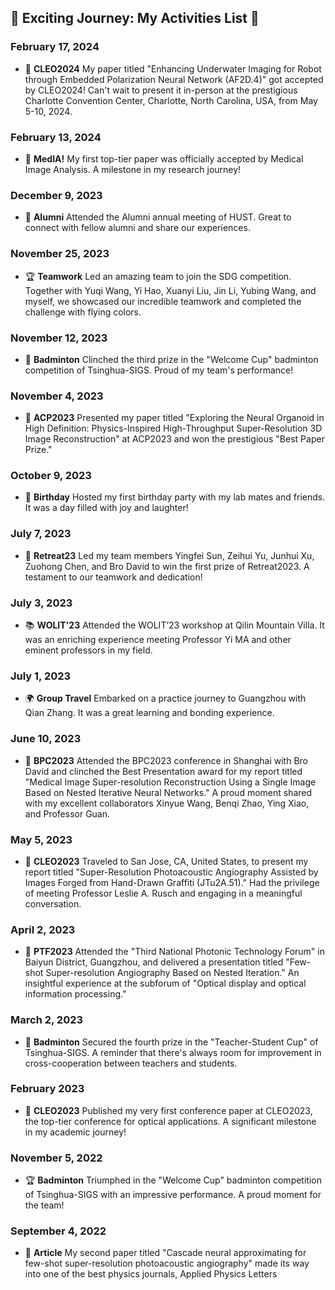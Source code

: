 ## 🌟 Exciting Journey: My Activities List 🌟

### February 17, 2024
- 🚀 **CLEO2024** My paper titled "Enhancing Underwater Imaging for Robot through Embedded Polarization Neural Network (AF2D.4)" got accepted by CLEO2024! Can't wait to present it in-person at the prestigious Charlotte Convention Center, Charlotte, North Carolina, USA, from May 5-10, 2024.

### February 13, 2024
- 🎉 **MedIA!** My first top-tier paper was officially accepted by Medical Image Analysis. A milestone in my research journey!

### December 9, 2023
- 🤝 **Alumni** Attended the Alumni annual meeting of HUST. Great to connect with fellow alumni and share our experiences.

### November 25, 2023
- 🏆 **Teamwork** Led an amazing team to join the SDG competition. Together with Yuqi Wang, Yi Hao, Xuanyi Liu, Jin Li, Yubing Wang, and myself, we showcased our incredible teamwork and completed the challenge with flying colors.

### November 12, 2023
- 🏸 **Badminton** Clinched the third prize in the "Welcome Cup" badminton competition of Tsinghua-SIGS. Proud of my team's performance!

### November 4, 2023
- 🌟 **ACP2023** Presented my paper titled "Exploring the Neural Organoid in High Definition: Physics-Inspired High-Throughput Super-Resolution 3D Image Reconstruction" at ACP2023 and won the prestigious "Best Paper Prize."

### October 9, 2023
- 🎂 **Birthday** Hosted my first birthday party with my lab mates and friends. It was a day filled with joy and laughter!

### July 7, 2023
- 🥇 **Retreat23** Led my team members Yingfei Sun, Zeihui Yu, Junhui Xu, Zuohong Chen, and Bro David to win the first prize of Retreat2023. A testament to our teamwork and dedication!

### July 3, 2023
- 📚 **WOLIT'23** Attended the WOLIT’23 workshop at Qilin Mountain Villa. It was an enriching experience meeting Professor Yi MA and other eminent professors in my field.

### July 1, 2023
- 🌍 **Group Travel** Embarked on a practice journey to Guangzhou with Qian Zhang. It was a great learning and bonding experience.

### June 10, 2023
- 🎤 **BPC2023** Attended the BPC2023 conference in Shanghai with Bro David and clinched the Best Presentation award for my report titled "Medical Image Super-resolution Reconstruction Using a Single Image Based on Nested Iterative Neural Networks." A proud moment shared with my excellent collaborators Xinyue Wang, Benqi Zhao, Ying Xiao, and Professor Guan.

### May 5, 2023
- 🌉 **CLEO2023** Traveled to San Jose, CA, United States, to present my report titled "Super-Resolution Photoacoustic Angiography Assisted by Images Forged from Hand-Drawn Graffiti (JTu2A.51)." Had the privilege of meeting Professor Leslie A. Rusch and engaging in a meaningful conversation.

### April 2, 2023
- 🛫 **PTF2023** Attended the "Third National Photonic Technology Forum" in Baiyun District, Guangzhou, and delivered a presentation titled "Few-shot Super-resolution Angiography Based on Nested Iteration." An insightful experience at the subforum of "Optical display and optical information processing."

### March 2, 2023
- 🏅 **Badminton** Secured the fourth prize in the "Teacher-Student Cup" of Tsinghua-SIGS. A reminder that there's always room for improvement in cross-cooperation between teachers and students.

### February 2023
- 📜 **CLEO2023** Published my very first conference paper at CLEO2023, the top-tier conference for optical applications. A significant milestone in my academic journey!

### November 5, 2022
- 🏆 **Badminton** Triumphed in the "Welcome Cup" badminton competition of Tsinghua-SIGS with an impressive performance. A proud moment for the team!

### September 4, 2022
- 📰 **Article** My second paper titled "Cascade neural approximating for few-shot super-resolution photoacoustic angiography" made its way into one of the best physics journals, Applied Physics Letters
